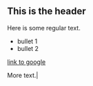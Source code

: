 ## This is the header

Here is some regular text.

 * bullet 1
 * bullet 2

[link to google](http://www.google.com)

More text.|
